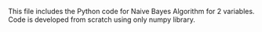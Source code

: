 This file includes the Python code for Naive Bayes Algorithm for 2 variables. Code is developed from scratch using only numpy library.  

